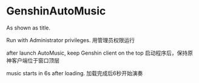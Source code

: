 # GenshinAutoMusic
As shown as title.

Run with Administrator privileges.
用管理员权限运行 

after launch AutoMusic, keep Genshin client on the top
启动程序后，保持原神客户端位于窗口顶层

music starts in 6s after loading.
加载完成后6秒开始演奏
